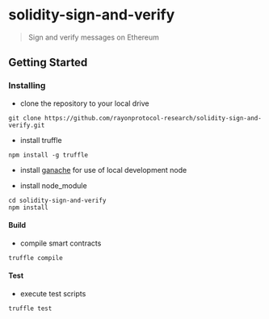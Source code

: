 # solidity-sign-and-verify
> Sign and verify messages on Ethereum

## Getting Started

### Installing

- clone the repository to your local drive

```
git clone https://github.com/rayonprotocol-research/solidity-sign-and-verify.git
```

- install truffle

```
npm install -g truffle
```

- install [ganache](http://truffleframework.com/ganache/) for use of local development node

- install node_module

```
cd solidity-sign-and-verify
npm install
```

#### Build

- compile smart contracts

```
truffle compile

```

#### Test

- execute test scripts

```
truffle test

```

